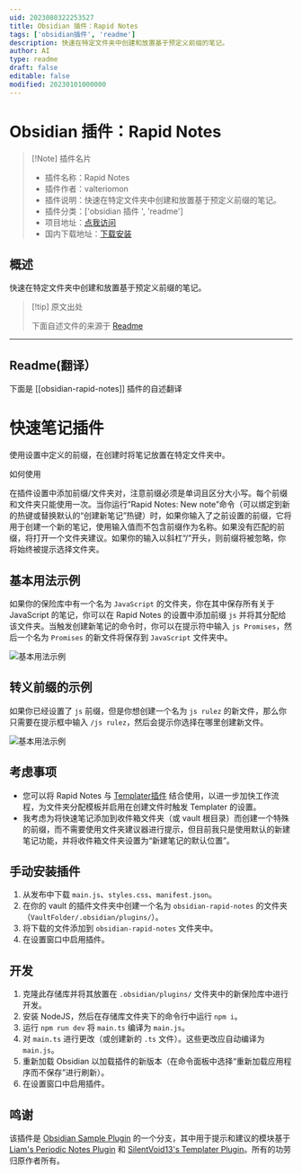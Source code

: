 ```yaml
---
uid: 2023080322253527
title: Obsidian 插件：Rapid Notes
tags: ['obsidian插件', 'readme']
description: 快速在特定文件夹中创建和放置基于预定义前缀的笔记。
author: AI
type: readme
draft: false
editable: false
modified: 20230101000000
---
```


# Obsidian 插件：Rapid Notes

> [!Note] 插件名片
> - 插件名称：Rapid Notes
> - 插件作者：valteriomon
> - 插件说明：快速在特定文件夹中创建和放置基于预定义前缀的笔记。
> - 插件分类：['obsidian 插件 ', 'readme']
> - 项目地址：[点我访问](https://github.com/valteriomon/obsidian-rapid-notes)
> - 国内下载地址：[下载安装](https://pkmer.cn/products/plugin/pluginMarket/?obsidian-rapid-notes)

## 概述

快速在特定文件夹中创建和放置基于预定义前缀的笔记。

> [!tip] 原文出处
>
>下面自述文件的来源于 [Readme](https://ghproxy.net/https://raw.githubusercontent.com/valteriomon/obsidian-rapid-notes/master/README.md)
>

---

## Readme(翻译）

下面是 [[obsidian-rapid-notes]] 插件的自述翻译

# 快速笔记插件

使用设置中定义的前缀，在创建时将笔记放置在特定文件夹中。

如何使用

在插件设置中添加前缀/文件夹对，注意前缀必须是单词且区分大小写。每个前缀和文件夹只能使用一次。当你运行“Rapid Notes: New note”命令（可以绑定到新的热键或替换默认的“创建新笔记”热键）时，如果你输入了之前设置的前缀，它将用于创建一个新的笔记，使用输入值而不包含前缀作为名称。如果没有匹配的前缀，将打开一个文件夹建议。如果你的输入以斜杠“/”开头，则前缀将被忽略，你将始终被提示选择文件夹。

## 基本用法示例

如果你的保险库中有一个名为 `JavaScript` 的文件夹，你在其中保存所有关于 JavaScript 的笔记，你可以在 Rapid Notes 的设置中添加前缀 `js` 并将其分配给该文件夹。当触发创建新笔记的命令时，你可以在提示符中输入 `js Promises`，然后一个名为 `Promises` 的新文件将保存到 `JavaScript` 文件夹中。

![基本用法示例](./assets/basic-usage.gif)

## 转义前缀的示例

如果你已经设置了 `js` 前缀，但是你想创建一个名为 `js rulez` 的新文件，那么你只需要在提示框中输入 `/js rulez`，然后会提示你选择在哪里创建新文件。

![基本用法示例](./assets/escape-filenames.gif)

## 考虑事项

- 您可以将 Rapid Notes 与 [Templater插件](https://github.com/SilentVoid13/Templater) 结合使用，以进一步加快工作流程，为文件夹分配模板并启用在创建文件时触发 Templater 的设置。
- 我考虑为将快速笔记添加到收件箱文件夹（或 vault 根目录）而创建一个特殊的前缀，而不需要使用文件夹建议器进行提示，但目前我只是使用默认的新建笔记功能，并将收件箱文件夹设置为“新建笔记的默认位置”。

## 手动安装插件

1. 从发布中下载 `main.js`、`styles.css`、`manifest.json`。
2. 在你的 vault 的插件文件夹中创建一个名为 `obsidian-rapid-notes` 的文件夹（`VaultFolder/.obsidian/plugins/`）。
3. 将下载的文件添加到 `obsidian-rapid-notes` 文件夹中。
4. 在设置窗口中启用插件。

## 开发

1. 克隆此存储库并将其放置在 `.obsidian/plugins/` 文件夹中的新保险库中进行开发。
2. 安装 NodeJS，然后在存储库文件夹下的命令行中运行 `npm i`。
3. 运行 `npm run dev` 将 `main.ts` 编译为 `main.js`。
4. 对 `main.ts` 进行更改（或创建新的 `.ts` 文件）。这些更改应自动编译为 `main.js`。
5. 重新加载 Obsidian 以加载插件的新版本（在命令面板中选择“重新加载应用程序而不保存”进行刷新）。
6. 在设置窗口中启用插件。

## 鸣谢

该插件是 [Obsidian Sample Plugin](https://github.com/obsidianmd/obsidian-sample-plugin) 的一个分支，其中用于提示和建议的模块基于 [Liam's Periodic Notes Plugin](https://github.com/liamcain/obsidian-periodic-notes) 和 [SilentVoid13's Templater Plugin](https://github.com/SilentVoid13/Templater)。所有的功劳归原作者所有。
